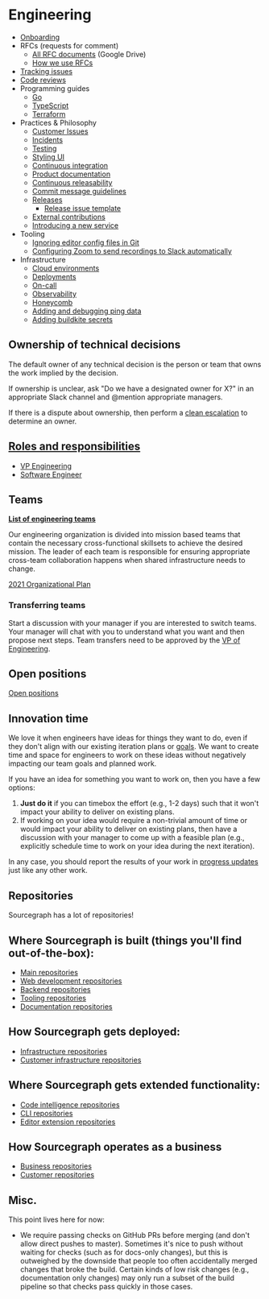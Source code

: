 # Engineering

- [Onboarding](onboarding.md)
- RFCs (requests for comment)
  - [All RFC documents](https://drive.google.com/drive/folders/1bip_pMeWePyNNdCEETRzoyMdLtntcNKR) (Google Drive)
  - [How we use RFCs](../communication/rfcs/index.md)
- [Tracking issues](tracking_issues.md)
- [Code reviews](code_reviews.md)
- Programming guides
  - [Go](languages/go.md)
  - [TypeScript](languages/typescript.md)
  - [Terraform](languages/terraform.md)
- Practices & Philosophy
  - [Customer Issues](../ce/customer_issues.md)
  - [Incidents](incidents/index.md)
  - [Testing](testing.md)
  - [Styling UI](./web/styling.md)
  - [Continuous integration](continuous_integration.md)
  - [Product documentation](product_documentation.md)
  - [Continuous releasability](continuous_releasability.md)
  - [Commit message guidelines](commit_messages.md)
  - [Releases](releases/index.md)
    - [Release issue template](releases/release_issue_template.md)
  - [External contributions](external_contributions.md)
  - [Introducing a new service](introducing_a_new_service.md)
- Tooling
  - [Ignoring editor config files in Git](ignoring_editor_config_files.md)
  - [Configuring Zoom to send recordings to Slack automatically](configuring_zoom_recordings_to_slack_automatically.md)
- Infrastructure
  - [Cloud environments](environments.md)
  - [Deployments](deployments/index.md)
  - [On-call](incidents/on_call.md)
  - [Observability](observability/index.md)
  - [Honeycomb](honeycomb.md)
  - [Adding and debugging ping data](adding_ping_data.md)
  - [Adding buildkite secrets](adding_buildkite_secrets.md)

## Ownership of technical decisions

The default owner of any technical decision is the person or team that owns the work implied by the decision.

If ownership is unclear, ask "Do we have a designated owner for X?" in an appropriate Slack channel and @mention appropriate managers.

If there is a dispute about ownership, then perform a [clean escalation](../communication/code_of_conduct.md#clean-escalation) to determine an owner.

## [Roles and responsibilities](roles.md)

- [VP Engineering](roles.md#vp-engineering)
- [Software Engineer](roles.md#software-engineer)

## Teams

[**List of engineering teams**](../../company/team/org_chart.md#engineering)

Our engineering organization is divided into mission based teams that contain the necessary cross-functional skillsets to achieve the desired mission. The leader of each team is responsible for ensuring appropriate cross-team collaboration happens when shared infrastructure needs to change.

[2021 Organizational Plan](2021_org.md)

### Transferring teams

Start a discussion with your manager if you are interested to switch teams. Your manager will chat with you to understand what you want and then propose next steps. Team transfers need to be approved by the [VP of Engineering](roles.md#vp-engineering).

## Open positions

[Open positions](hiring/index.md#open-positions)

## Innovation time

We love it when engineers have ideas for things they want to do, even if they don't align with our existing iteration plans or [goals](../../company/goals/index.md). We want to create time and space for engineers to work on these ideas without negatively impacting our team goals and planned work.

If you have an idea for something you want to work on, then you have a few options:

1. **Just do it** if you can timebox the effort (e.g., 1-2 days) such that it won't impact your ability to deliver on existing plans.
2. If working on your idea would require a non-trivial amount of time or would impact your ability to deliver on existing plans, then have a discussion with your manager to come up with a feasible plan (e.g., explicitly schedule time to work on your idea during the next iteration).

In any case, you should report the results of your work in [progress updates](tracking_issues.md#progress-updates) just like any other work.

## Repositories

Sourcegraph has a lot of repositories!

## Where Sourcegraph is built (things you'll find out-of-the-box):

- [Main repositories](https://github.com/sourcegraph?utf8=%E2%9C%93&q=repo-type-main&type=&language=)
- [Web development repositories](https://github.com/sourcegraph?utf8=%E2%9C%93&q=repo-type-web&type=&language=)
- [Backend repositories](https://github.com/sourcegraph?utf8=%E2%9C%93&q=repo-type-backend&type=&language=)
- [Tooling repositories](https://github.com/sourcegraph?utf8=%E2%9C%93&q=repo-type-tooling&type=&language=)
- [Documentation repositories](https://github.com/sourcegraph?utf8=%E2%9C%93&q=repo-type-docs&type=&language=)

## How Sourcegraph gets deployed:

- [Infrastructure repositories](https://github.com/sourcegraph?utf8=%E2%9C%93&q=repo-type-infrastructure&type=&language=)
- [Customer infrastructure repositories](https://github.com/sourcegraph?utf8=%E2%9C%93&q=repo-type-infrastructure+repo-type-customer&type=&language=)

## Where Sourcegraph gets extended functionality:

- [Code intelligence repositories](https://github.com/sourcegraph?utf8=%E2%9C%93&q=repo-type-codeintel&type=&language=)
- [CLI repositories](https://github.com/sourcegraph?utf8=%E2%9C%93&q=repo-type-cli&type=&language=)
- [Editor extension repositories](https://github.com/sourcegraph?utf8=%E2%9C%93&q=repo-type-editor&type=&language=)

## How Sourcegraph operates as a business

- [Business repositories](https://github.com/sourcegraph?utf8=%E2%9C%93&q=repo-type-business&type=&language=)
- [Customer repositories](https://github.com/sourcegraph?utf8=%E2%9C%93&q=repo-type-customer&type=&language=)

## Misc.

This point lives here for now:

- We require passing checks on GitHub PRs before merging (and don't allow direct pushes to master). Sometimes it's nice to push without waiting for checks (such as for docs-only changes), but this is outweighed by the downside that people too often accidentally merged changes that broke the build. Certain kinds of low risk changes (e.g., documentation only changes) may only run a subset of the build pipeline so that checks pass quickly in those cases.
